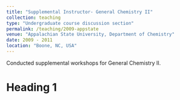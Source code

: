 ```yaml
---
title: "Supplemental Instructor- General Chemistry II"
collection: teaching
type: "Undergraduate course discussion section"
permalink: /teaching/2009-appstate
venue: "Appalachian State University, Department of Chemistry"
date: 2009 - 2011
location: "Boone, NC, USA"
---
```


Conducted supplemental workshops for General Chemistry II.

Heading 1
======
